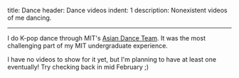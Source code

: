 title: Dance
header: Dance videos
indent: 1
description: Nonexistent videos of me dancing.

---

I do K-pop dance through MIT's [Asian Dance Team](http://adt.mit.edu/).
It was the most challenging part of my MIT undergraduate experience.

I have no videos to show for it yet,
but I'm planning to have at least one eventually!
Try checking back in mid February ;)

